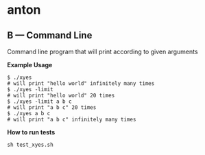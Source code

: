 # anton

## B — Command Line
Command line program that will print according to given arguments

**Example Usage**
```
$ ./xyes 
# will print "hello world" infinitely many times
$ ./xyes -limit
# will print "hello world" 20 times
$ ./xyes -limit a b c
# will print "a b c" 20 times
$ ./xyes a b c
# will print "a b c" infinitely many times
```
**How to run tests**
```
sh test_xyes.sh
```